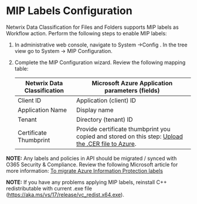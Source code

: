 # MIP Labels Configuration

Netwrix Data Classification for Files and Folders supports MIP labels as Workflow action. Perform
the following steps to enable MIP labels:

1. In administrative web console, navigate to System →Config . In the tree view go to System → MIP
   Configuration.
2. Complete the MIP Configuration wizard. Review the following mapping table:

   | Netwrix Data Classification | Microsoft Azure Application parameters (fields)                                                                                                                                            |
   | --------------------------- | ------------------------------------------------------------------------------------------------------------------------------------------------------------------------------------------ |
   | Client ID                   | Application (client) ID                                                                                                                                                                    |
   | Application Name            | Display name                                                                                                                                                                               |
   | Tenant                      | Directory (tenant) ID                                                                                                                                                                      |
   | Certificate Thumbprint      | Provide certificate thumbprint you copied and stored on this step: [Upload the .CER file to Azure](/docs/dataclassification/5.7/ndc/admin/workflows/miplabels/configureinfrastructure.md). |

**NOTE:** Any labels and policies in API should be migrated / synced with O365 Security &
Compliance. Review the following Microsoft article for more information:
[To migrate Azure Information Protection labels](https://docs.microsoft.com/en-us/azure/information-protection/configure-policy-migrate-labels#to-migrate-azure-information-protection-labels)

**NOTE:** If you have any problems applying MIP labels, reinstall C++ redistributable with current
.exe file (https://aka.ms/vs/17/release/vc_redist.x64.exe).
